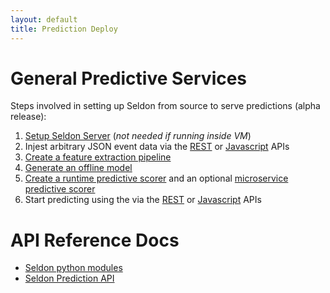 ```yaml
---
layout: default
title: Prediction Deploy
---
```


# General Predictive Services

Steps involved in setting up Seldon from source to serve predictions (alpha release):

 1. [Setup Seldon Server](/seldon-server-setup.html) (*not needed if running inside VM*)
 1. Injest arbitrary JSON event data via the [REST](api-oauth-prediction.html#events) or [Javascript](api-javascript-prediction.html) APIs
 1. [Create a feature extraction pipeline](feature-pipeline.html)
 1. [Generate an offline model](offline-prediction-models.html)
 1. [Create a runtime predictive scorer](/runtime-prediction.html) and an optional [microservice predictive scorer](/pluggable-prediction-algorithms.html)
 1. Start predicting using the via the [REST](api-oauth-prediction.html#events) or [Javascript](api-javascript-prediction.html) APIs

# API Reference Docs

 * [Seldon python modules](/python/index.html)
 * [Seldon Prediction API](/api-prediction.html)
